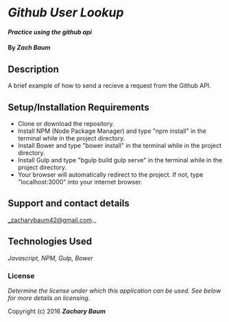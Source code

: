 # _Github User Lookup_

#### _Practice using the github api_

#### By _**Zach Baum**_

## Description

A brief example of how to send a recieve a request from the Github API.

## Setup/Installation Requirements

* Clone or download the repository.
* Install NPM (Node Package Manager) and type "npm install" in the terminal while in the project directory.
* Install Bower and type "bower install" in the terminal while in the project directory.
* Install Gulp and type "bgulp build gulp serve" in the terminal while in the project directory.
* Your browser will automatically redirect to the project. If not, type "localhost:3000" into your internet browser.

## Support and contact details

_zacharybaum42@gmail.com._

## Technologies Used

_Javascript, NPM, Gulp, Bower_

### License

*Determine the license under which this application can be used.  See below for more details on licensing.*

Copyright (c) 2016 **_Zachary Baum_**
